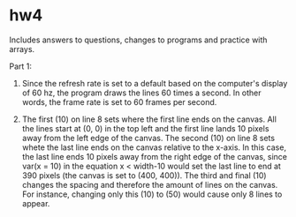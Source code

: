 # hw4
Includes answers to questions, changes to programs and practice with arrays.

Part 1:
  1) Since the refresh rate is set to a default based on the computer's display of 60 hz, the program draws the lines 60 times a second. In other words, the frame rate is set to 60 frames per second. 
  
  2) The first (10) on line 8 sets where the first line ends on the canvas. All the lines start at (0, 0) in the top left and the first line lands 10 pixels away from the left edge of the canvas. 
     The second (10) on line 8 sets whete the last line ends on the canvas relative to the x-axis. In this case, the last line ends 10 pixels away from the right edge of the canvas, since var(x = 10) in the equation x < width-10 would set the last line to end at 390 pixels (the canvas is set to (400, 400)).
     The third and final (10) changes the spacing and therefore the amount of lines on the canvas. For instance, changing only this (10) to (50) would cause only 8 lines to appear.
     
     
